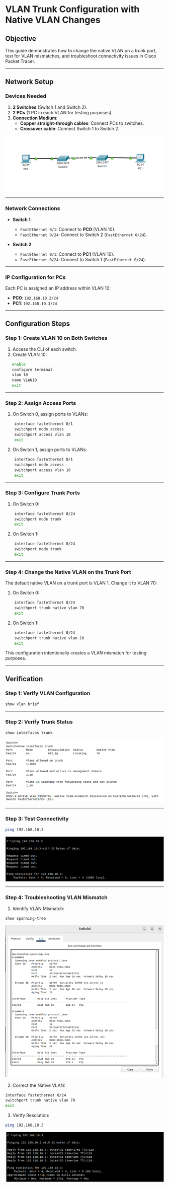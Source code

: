 # VLAN Trunk Configuration with Native VLAN Changes

## Objective
This guide demonstrates how to change the native VLAN on a trunk port, test for VLAN mismatches, and troubleshoot connectivity issues in Cisco Packet Tracer.

---

## Network Setup

### Devices Needed
1. **2 Switches** (Switch 1 and Switch 2).
2. **2 PCs** (1 PC in each VLAN for testing purposes).
3. **Connection Medium**:
   - **Copper straight-through cables**: Connect PCs to switches.
   - **Crossover cable**: Connect Switch 1 to Switch 2.

![Setup](images/1.%20Setup.png)

---

### Network Connections
- **Switch 1**:
  - `FastEthernet 0/1`: Connect to **PC0** (VLAN 10).
  - `FastEthernet 0/24`: Connect to Switch 2 (`FastEthernet 0/24`).

- **Switch 2**:
  - `FastEthernet 0/1`: Connect to **PC1** (VLAN 10).
  - `FastEthernet 0/24`: Connect to Switch 1 (`FastEthernet 0/24`).

---

### IP Configuration for PCs
Each PC is assigned an IP address within VLAN 10:
- **PC0**: `192.168.10.2/24`
- **PC1**: `192.168.10.3/24`

---

## Configuration Steps

### Step 1: Create VLAN 10 on Both Switches
1. Access the CLI of each switch.
2. Create VLAN 10:
```bash
   enable
   configure terminal
   vlan 10
   name VLAN10
   exit
```
---

### Step 2: Assign Access Ports
1. On Switch 0, assign ports to VLANs:
```bash
    interface fastethernet 0/1
    switchport mode access
    switchport access vlan 10
    exit
```
2. On Switch 1, assign ports to VLANs:
```bash
    interface fastethernet 0/1
    switchport mode access
    switchport access vlan 10
    exit
```
---

### Step 3: Configure Trunk Ports
1. On Switch 0:
```bash
    interface fastethernet 0/24
    switchport mode trunk
    exit
```
2. On Switch 1:
```bash
    interface fastethernet 0/24
    switchport mode trunk
    exit
```

---

### Step 4: Change the Native VLAN on the Trunk Port
The default native VLAN on a trunk port is VLAN 1. Change it to VLAN 70:

1. On Switch 0:
```bash
    interface fastethernet 0/24
    switchport trunk native vlan 70
    exit
```
2. On Switch 1:
```bash
    interface fastethernet 0/24
    switchport trunk native vlan 10
    exit
```
This configuration intentionally creates a VLAN mismatch for testing purposes.

---

## Verification

### Step 1: Verify VLAN Configuration
```bash
show vlan brief
```
---

### Step 2: Verify Trunk Status
```bash
show interfaces trunk
```
![trunk](images/4.%20Trunk.png)

---

### Step 3: Test Connectivity
```bash
ping 192.168.10.3
```
![ping doesnt work](images/2.%20Ping_no_work.png)

---

### Step 4: Troubleshooting VLAN Mismatch
1. Identify VLAN Mismatch:
```bash
show spanning-tree
```
![spanning tree](images/5.%20spanning%20tree.png)

2. Correct the Native VLAN:
```bash
interface fastethernet 0/24
switchport trunk native vlan 70
exit
```
3. Verify Resolution:
```bash
ping 192.168.10.3
```
![ping works](images/3.%20Ping_work.png)
